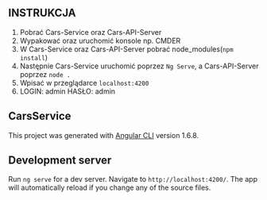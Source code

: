 ## INSTRUKCJA

1. Pobrać Cars-Service oraz Cars-API-Server
2. Wypakować oraz uruchomić konsole np. CMDER
3. W Cars-Service oraz Cars-API-Server pobrać node_modules(`npm install`)
4. Następnie Cars-Service uruchomić poprzez `Ng Serve`, a Cars-API-Server poprzez `node .`
5. Wpisać w przeglądarce `localhost:4200`
6. LOGIN: admin HASŁO: admin

## CarsService

This project was generated with [Angular CLI](https://github.com/angular/angular-cli) version 1.6.8.

## Development server

Run `ng serve` for a dev server. Navigate to `http://localhost:4200/`. The app will automatically reload if you change any of the source files.
